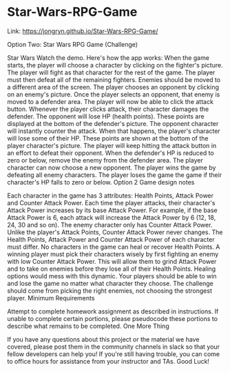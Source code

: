 # Star-Wars-RPG-Game

Link: https://jongryn.github.io/Star-Wars-RPG-Game/

Option Two: Star Wars RPG Game (Challenge)

Star Wars Watch the demo. Here's how the app works: When the game starts, the player will choose a character by clicking on the fighter's picture. The player will fight as that character for the rest of the game. The player must then defeat all of the remaining fighters. Enemies should be moved to a different area of the screen. The player chooses an opponent by clicking on an enemy's picture. Once the player selects an opponent, that enemy is moved to a defender area. The player will now be able to click the attack button. Whenever the player clicks attack, their character damages the defender. The opponent will lose HP (health points). These points are displayed at the bottom of the defender's picture. The opponent character will instantly counter the attack. When that happens, the player's character will lose some of their HP. These points are shown at the bottom of the player character's picture. The player will keep hitting the attack button in an effort to defeat their opponent. When the defender's HP is reduced to zero or below, remove the enemy from the defender area. The player character can now choose a new opponent. The player wins the game by defeating all enemy characters. The player loses the game the game if their character's HP falls to zero or below. Option 2 Game design notes

Each character in the game has 3 attributes: Health Points, Attack Power and Counter Attack Power. Each time the player attacks, their character's Attack Power increases by its base Attack Power. For example, if the base Attack Power is 6, each attack will increase the Attack Power by 6 (12, 18, 24, 30 and so on). The enemy character only has Counter Attack Power. Unlike the player's Attack Points, Counter Attack Power never changes. The Health Points, Attack Power and Counter Attack Power of each character must differ. No characters in the game can heal or recover Health Points. A winning player must pick their characters wisely by first fighting an enemy with low Counter Attack Power. This will allow them to grind Attack Power and to take on enemies before they lose all of their Health Points. Healing options would mess with this dynamic. Your players should be able to win and lose the game no matter what character they choose. The challenge should come from picking the right enemies, not choosing the strongest player. Minimum Requirements

Attempt to complete homework assignment as described in instructions. If unable to complete certain portions, please pseudocode these portions to describe what remains to be completed. One More Thing

If you have any questions about this project or the material we have covered, please post them in the community channels in slack so that your fellow developers can help you! If you're still having trouble, you can come to office hours for assistance from your instructor and TAs. Good Luck!
